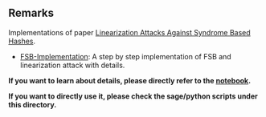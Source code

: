 ## Remarks

Implementations of paper  [Linearization Attacks Against Syndrome Based Hashes](https://eprint.iacr.org/2007/295).

- [FSB-Implementation](./FSB-Implementation.ipynb): A step by step implementation of FSB and linearization attack with details.


**If you want to learn about details, please directly refer to the [notebook](./FSB-Implementation.ipynb).**

**If you want to directly use it, please check the sage/python scripts under this directory.**